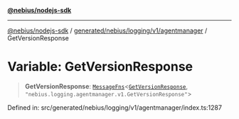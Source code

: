 [**@nebius/nodejs-sdk**](../../../../../../README.md)

***

[@nebius/nodejs-sdk](../../../../../../README.md) / [generated/nebius/logging/v1/agentmanager](../README.md) / GetVersionResponse

# Variable: GetVersionResponse

> **GetVersionResponse**: [`MessageFns`](../../../../../../runtime/protos/core/interfaces/MessageFns.md)\<[`GetVersionResponse`](../interfaces/GetVersionResponse.md), `"nebius.logging.agentmanager.v1.GetVersionResponse"`\>

Defined in: src/generated/nebius/logging/v1/agentmanager/index.ts:1287
